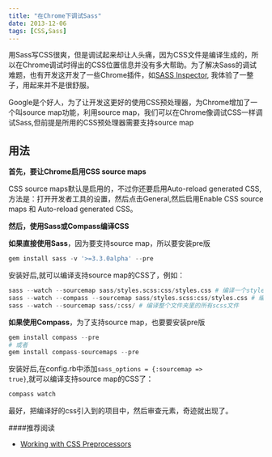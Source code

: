 ```yaml
---
title: "在Chrome下调试Sass"
date: 2013-12-06
tags: [CSS,Sass]
---
```


用Sass写CSS很爽，但是调试起来却让人头痛，因为CSS文件是编译生成的，所以在Chrome调试时得出的CSS位置信息并没有多大帮助。为了解决Sass的调试难题，也有开发这开发了一些Chrome插件，如[SASS Inspector](https://chrome.google.com/webstore/detail/sass-inspector/lkofmbmllpgfbnonmnenkiakimpgoamn), 我体验了一整子，用起来并不是很舒服。
<!-- more -->

Google是个好人，为了让开发这更好的使用CSS预处理器，为Chrome增加了一个叫source map功能，利用source map，我们可以在Chrome像调试CSS一样调试Sass,但前提是所用的CSS预处理器需要支持source map

## 用法

**首先，要让Chrome启用CSS source maps**

CSS source maps默认是启用的，不过你还要启用Auto-reload generated CSS,方法是：打开开发者工具的设置，然后点击General,然后启用Enable CSS source maps 和 Auto-reload generated CSS。

**然后，使用Sass或Compass编译CSS**

**如果直接使用Sass**，因为要支持source map，所以要安装pre版

``` python
gem install sass -v '>=3.3.0alpha' --pre
```

安装好后,就可以编译支持source map的CSS了，例如：


``` python
sass --watch --sourcemap sass/styles.scss:css/styles.css # 编译一个style.scss文件
sass --watch --compass --sourcemap sass/styles.scss:css/styles.css # 编译一个style.scss文件（如果有用到compass）
sass --watch --sourcemap sass/:css/ # 编译整个文件夹里的所有scss文件
```


**如果使用Compass**，为了支持source map，也要要安装pre版

``` python
gem install compass --pre
# 或者
gem install compass-sourcemaps --pre
```

安装好后,在config.rb中添加<code>sass_options = {:sourcemap => true}</code>,就可以编译支持source map的CSS了：

``` python
compass watch

```

最好，把编译好的css引入到的项目中，然后审查元素，奇迹就出现了。


####推荐阅读
- [Working with CSS Preprocessors](https://developers.google.com/chrome-developer-tools/docs/css-preprocessors?hl=zh-CN)
